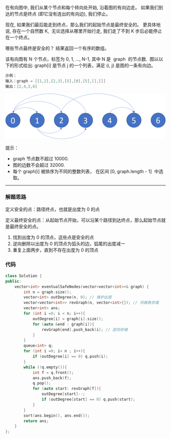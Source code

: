 在有向图中, 我们从某个节点和每个转向处开始, 沿着图的有向边走。 如果我们到达的节点是终点 (即它没有连出的有向边), 我们停止。

现在, 如果我们最后能走到终点，那么我们的起始节点是最终安全的。 更具体地说, 存在一个自然数 K,  无论选择从哪里开始行走, 我们走了不到 K 步后必能停止在一个终点。

哪些节点最终是安全的？ 结果返回一个有序的数组。

该有向图有 N 个节点，标签为 0, 1, ..., N-1, 其中 N 是  graph  的节点数.  图以以下的形式给出: graph[i] 是节点 j 的一个列表，满足 (i, j) 是图的一条有向边。

```cpp
示例：
输入：graph = [[1,2],[2,3],[5],[0],[5],[],[]]
输出：[2,4,5,6]
```

![802.case](https://raw.githubusercontent.com/muyids/tuchuang/master/802.case.png)

提示：

- graph 节点数不超过 10000.
- 图的边数不会超过 32000.
- 每个 graph[i] 被排序为不同的整数列表， 在区间 [0, graph.length - 1]  中选取。

---

### 解题思路

定义安全的点：路径终点，也就是出度为 0 的点

定义最终安全的点：从起始节点开始，可以沿某个路径到达终点，那么起始节点就是最终安全的点。

1. 找到出度为 0 的顶点，这些点是安全的点
2. 逆向删除以出度为 0 的顶点为弧头的边，弧尾的出度减一
3. 重复上面两步，直到不存在出度为 0 的顶点

### 代码

```cpp
class Solution {
public:
    vector<int> eventualSafeNodes(vector<vector<int>>& graph) {
        int n = graph.size();
        vector<int> outDegree(n, 0); // 维护出度
        vector<vector<int>> revGraph(n, vector<int>{}); // 邻接表存储
        vector<int> ans;
        for (int i =0; i < n; i++){
            outDegree[i] = graph[i].size();
            for (auto &end : graph[i]){
                revGraph[end].push_back(i); // 逆向存储
            }
        }
        queue<int> q;
        for (int i =0; i< n ; i++){
            if (outDegree[i] == 0) q.push(i);
        }
        while (!q.empty()){
            int f = q.front();
            ans.push_back(f);
            q.pop();
            for (auto start: revGraph[f]){
                outDegree[start]--;
                if (outDegree[start] == 0) q.push(start);
            }
        }
        sort(ans.begin(), ans.end());
        return ans;
    }
};
```
